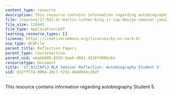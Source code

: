 ```yaml
---
content_type: resource
description: This resource contains information regarding autobiography Student 5.
file: /courses/17-922-dr-martin-luther-king-jr-iap-design-seminar-january-iap-2013/022ff5fd000a28c132924bdd943c2bdf_MIT17_922IAP13_RefPapr3E.pdf
file_size: 116441
file_type: application/pdf
learning_resource_types: []
license: https://creativecommons.org/licenses/by-nc-sa/4.0/
ocw_type: OCWFile
parent_title: Reflection Papers
parent_type: CourseSection
parent_uid: e6ab6006-8559-5ae6-d681-4536fd08bc6e
resourcetype: Document
title: '17.922IAP13 MLK Seminar Reflection: Autobiography Student 5'
uid: 022ff5fd-000a-28c1-3292-4bdd943c2bdf
---
```

This resource contains information regarding autobiography Student 5.